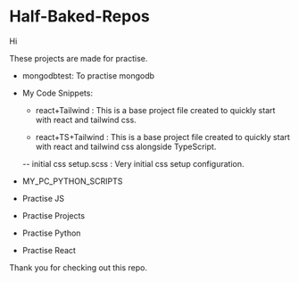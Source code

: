 # Half-Baked-Repos

Hi

These projects are made for practise.

- mongodbtest: To practise mongodb

- My Code Snippets:
    - react+Tailwind : This is a base project file created to quickly start with react and tailwind css.

    - react+TS+Tailwind : This is a base project file created to quickly start with react and tailwind css alongside TypeScript.

    -- initial css setup.scss : Very initial css setup configuration.

- MY_PC_PYTHON_SCRIPTS

- Practise JS

- Practise Projects

- Practise Python

- Practise React


Thank you for checking out this repo.
